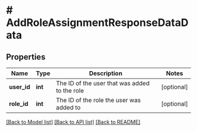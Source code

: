 # # AddRoleAssignmentResponseDataData

## Properties

Name | Type | Description | Notes
------------ | ------------- | ------------- | -------------
**user_id** | **int** | The ID of the user that was added to the role | [optional]
**role_id** | **int** | The ID of the role the user was added to | [optional]

[[Back to Model list]](../../README.md#models) [[Back to API list]](../../README.md#endpoints) [[Back to README]](../../README.md)
